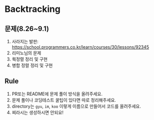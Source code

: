 # Backtracking

## 문제(8.26~9.1)
1. 사라지는 발판: https://school.programmers.co.kr/learn/courses/30/lessons/92345
2. 리미노님의 문제
3. 쿽정렬 정리 및 구현
4. 병합 정렬 정리 및 구현

## Rule
1. PR또는 README에 문제 풀이 방식을 올려주세요.
2. 문제 풀이나 코딩테스트 꿀팁이 있다면 따로 정리해주세요.
3. directory는 `gyu`, `im`, `koo` 이렇게 이름으로 만들어서 코드를 올려주세요.
4. 찌라시는 생성하시면 안되요!